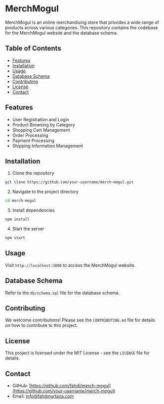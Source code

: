 # MerchMogul

MerchMogul is an online merchandising store that provides a wide range of products across various categories. This repository contains the codebase for the MerchMogul website and the database schema.

## Table of Contents
- [Features](#features)
- [Installation](#installation)
- [Usage](#usage)
- [Database Schema](#database-schema)
- [Contributing](#contributing)
- [License](#license)
- [Contact](#contact)

## Features
- User Registration and Login
- Product Browsing by Category
- Shopping Cart Management
- Order Processing
- Payment Processing
- Shipping Information Management

## Installation
1. Clone the repository
```bash
git clone https://github.com/your-username/merch-mogul.git
```
2. Navigate to the project directory
```bash
cd merch-mogul
```
3. Install dependencies
```bash
npm install
```
4. Start the server
```bash
npm start
```

## Usage
Visit `http://localhost:3000` to access the MerchMogul website.

## Database Schema
Refer to the `db/schema.sql` file for the database schema.

## Contributing
We welcome contributions! Please see the `CONTRIBUTING.md` file for details on how to contribute to this project.

## License
This project is licensed under the MIT License - see the `LICENSE` file for details.

## Contact
- GitHub: [https://github.com/fahdi/merch-mogul](https://github.com/your-username/merch-mogul)
- Email: info@fahdmurtaza.com 
